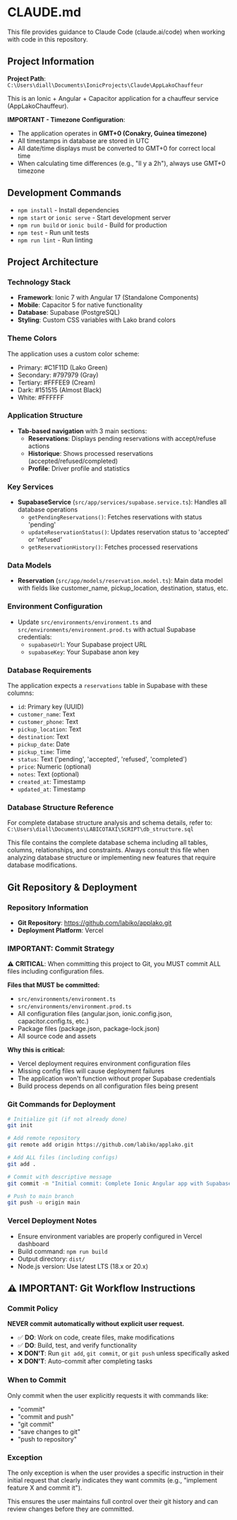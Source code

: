 # CLAUDE.md

This file provides guidance to Claude Code (claude.ai/code) when working with code in this repository.

## Project Information

**Project Path**: `C:\Users\diall\Documents\IonicProjects\Claude\AppLakoChauffeur`

This is an Ionic + Angular + Capacitor application for a chauffeur service (AppLakoChauffeur).

**IMPORTANT - Timezone Configuration**: 
- The application operates in **GMT+0 (Conakry, Guinea timezone)**
- All timestamps in database are stored in UTC
- All date/time displays must be converted to GMT+0 for correct local time
- When calculating time differences (e.g., "Il y a 2h"), always use GMT+0 timezone

## Development Commands

- `npm install` - Install dependencies
- `npm start` or `ionic serve` - Start development server
- `npm run build` or `ionic build` - Build for production
- `npm test` - Run unit tests
- `npm run lint` - Run linting

## Project Architecture

### Technology Stack
- **Framework**: Ionic 7 with Angular 17 (Standalone Components)
- **Mobile**: Capacitor 5 for native functionality
- **Database**: Supabase (PostgreSQL)
- **Styling**: Custom CSS variables with Lako brand colors

### Theme Colors
The application uses a custom color scheme:
- Primary: #C1F11D (Lako Green)
- Secondary: #797979 (Gray)
- Tertiary: #FFFEE9 (Cream)
- Dark: #151515 (Almost Black)
- White: #FFFFFF

### Application Structure
- **Tab-based navigation** with 3 main sections:
  - **Reservations**: Displays pending reservations with accept/refuse actions
  - **Historique**: Shows processed reservations (accepted/refused/completed)
  - **Profile**: Driver profile and statistics

### Key Services
- **SupabaseService** (`src/app/services/supabase.service.ts`): Handles all database operations
  - `getPendingReservations()`: Fetches reservations with status 'pending'
  - `updateReservationStatus()`: Updates reservation status to 'accepted' or 'refused'
  - `getReservationHistory()`: Fetches processed reservations

### Data Models
- **Reservation** (`src/app/models/reservation.model.ts`): Main data model with fields like customer_name, pickup_location, destination, status, etc.

### Environment Configuration
- Update `src/environments/environment.ts` and `src/environments/environment.prod.ts` with actual Supabase credentials:
  - `supabaseUrl`: Your Supabase project URL
  - `supabaseKey`: Your Supabase anon key

### Database Requirements
The application expects a `reservations` table in Supabase with these columns:
- `id`: Primary key (UUID)
- `customer_name`: Text
- `customer_phone`: Text
- `pickup_location`: Text
- `destination`: Text
- `pickup_date`: Date
- `pickup_time`: Time
- `status`: Text ('pending', 'accepted', 'refused', 'completed')
- `price`: Numeric (optional)
- `notes`: Text (optional)
- `created_at`: Timestamp
- `updated_at`: Timestamp

### Database Structure Reference
For complete database structure analysis and schema details, refer to:
`C:\Users\diall\Documents\LABICOTAXI\SCRIPT\db_structure.sql`

This file contains the complete database schema including all tables, columns, relationships, and constraints. Always consult this file when analyzing database structure or implementing new features that require database modifications.

## Git Repository & Deployment

### Repository Information
- **Git Repository**: https://github.com/labiko/applako.git
- **Deployment Platform**: Vercel

### IMPORTANT: Commit Strategy
⚠️ **CRITICAL**: When committing this project to Git, you MUST commit ALL files including configuration files. 

**Files that MUST be committed:**
- `src/environments/environment.ts`
- `src/environments/environment.prod.ts`
- All configuration files (angular.json, ionic.config.json, capacitor.config.ts, etc.)
- Package files (package.json, package-lock.json)
- All source code and assets

**Why this is critical:**
- Vercel deployment requires environment configuration files
- Missing config files will cause deployment failures
- The application won't function without proper Supabase credentials
- Build process depends on all configuration files being present

### Git Commands for Deployment
```bash
# Initialize git (if not already done)
git init

# Add remote repository
git remote add origin https://github.com/labiko/applako.git

# Add ALL files (including configs)
git add .

# Commit with descriptive message
git commit -m "Initial commit: Complete Ionic Angular app with Supabase integration"

# Push to main branch
git push -u origin main
```

### Vercel Deployment Notes
- Ensure environment variables are properly configured in Vercel dashboard
- Build command: `npm run build`
- Output directory: `dist/`
- Node.js version: Use latest LTS (18.x or 20.x)

## ⚠️ IMPORTANT: Git Workflow Instructions

### Commit Policy
**NEVER commit automatically without explicit user request.**

- ✅ **DO**: Work on code, create files, make modifications
- ✅ **DO**: Build, test, and verify functionality
- ❌ **DON'T**: Run `git add`, `git commit`, or `git push` unless specifically asked
- ❌ **DON'T**: Auto-commit after completing tasks

### When to Commit
Only commit when the user explicitly requests it with commands like:
- "commit"
- "commit and push" 
- "git commit"
- "save changes to git"
- "push to repository"

### Exception
The only exception is when the user provides a specific instruction in their initial request that clearly indicates they want commits (e.g., "implement feature X and commit it").

This ensures the user maintains full control over their git history and can review changes before they are committed.